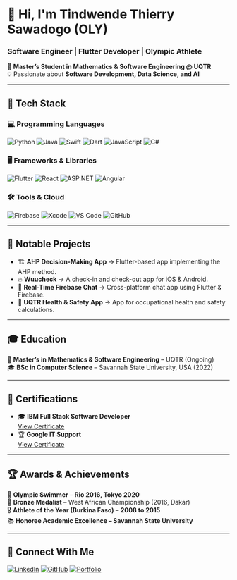 # 👋 Hi, I'm Tindwende Thierry Sawadogo (OLY)  
### Software Engineer | Flutter Developer | Olympic Athlete  

📍 **Master’s Student in Mathematics & Software Engineering @ UQTR**  
💡 Passionate about **Software Development, Data Science, and AI**  

---

## 🚀 **Tech Stack**
### **💻 Programming Languages**
![Python](https://img.shields.io/badge/Python-3776AB?style=for-the-badge&logo=python&logoColor=white)
![Java](https://img.shields.io/badge/Java-007396?style=for-the-badge&logo=java&logoColor=white)
![Swift](https://img.shields.io/badge/Swift-FA7343?style=for-the-badge&logo=swift&logoColor=white)
![Dart](https://img.shields.io/badge/Dart-0175C2?style=for-the-badge&logo=dart&logoColor=white)
![JavaScript](https://img.shields.io/badge/JavaScript-F7DF1E?style=for-the-badge&logo=javascript&logoColor=black)
![C#](https://img.shields.io/badge/C%23-239120?style=for-the-badge&logo=csharp&logoColor=white)

### **🖥️ Frameworks & Libraries**
![Flutter](https://img.shields.io/badge/Flutter-02569B?style=for-the-badge&logo=flutter&logoColor=white)
![React](https://img.shields.io/badge/React-61DAFB?style=for-the-badge&logo=react&logoColor=black)
![ASP.NET](https://img.shields.io/badge/ASP.NET-5C2D91?style=for-the-badge&logo=dotnet&logoColor=white)
![Angular](https://img.shields.io/badge/Angular-DD0031?style=for-the-badge&logo=angular&logoColor=white)

### **🛠️ Tools & Cloud**
![Firebase](https://img.shields.io/badge/Firebase-FFCA28?style=for-the-badge&logo=firebase&logoColor=black)
![Xcode](https://img.shields.io/badge/Xcode-1575F9?style=for-the-badge&logo=xcode&logoColor=white)
![VS Code](https://img.shields.io/badge/VS%20Code-007ACC?style=for-the-badge&logo=visual-studio-code&logoColor=white)
![GitHub](https://img.shields.io/badge/GitHub-181717?style=for-the-badge&logo=github&logoColor=white)

---

## 📂 **Notable Projects**
- 🏗️ **AHP Decision-Making App** → Flutter-based app implementing the AHP method.  
- 🔥 **Wuucheck** → A check-in and check-out app for iOS & Android.  
- 📡 **Real-Time Firebase Chat** → Cross-platform chat app using Flutter & Firebase.  
- 🏥 **UQTR Health & Safety App** → App for occupational health and safety calculations. 

---

## 🎓 **Education**
📍 **Master’s in Mathematics & Software Engineering** – UQTR (Ongoing)  
🎓 **BSc in Computer Science** – Savannah State University, USA (2022)  

---

## 📜 **Certifications**
- 🎓 **IBM Full Stack Software Developer**  
  [View Certificate](https://www.coursera.org/account/accomplishments/specialization/certificate/SXPH2HVE6535)
- 🏆 **Google IT Support**  
  [View Certificate](https://www.coursera.org/account/accomplishments/specialization/certificate/QWDPTYA9C72K)

---

## 🏆 **Awards & Achievements**
🏅 **Olympic Swimmer** – **Rio 2016, Tokyo 2020**  
🥉 **Bronze Medalist** – West African Championship (2016, Dakar)  
🎖️ **Athlete of the Year (Burkina Faso)** – **2008 to 2015**  
📚 **Honoree Academic Excellence – Savannah State University**  

---

## 🔗 **Connect With Me**
[![LinkedIn](https://img.shields.io/badge/LinkedIn-0A66C2?style=for-the-badge&logo=linkedin&logoColor=white)](https://www.linkedin.com/in/tindwende-thierry-sawadogo-oly-045818149)
[![GitHub](https://img.shields.io/badge/GitHub-181717?style=for-the-badge&logo=github&logoColor=white)](https://github.com/titisawadogo)
[![Portfolio](https://img.shields.io/badge/Portfolio-000000?style=for-the-badge&logo=github&logoColor=white)](https://github.com/titisawadogo)
